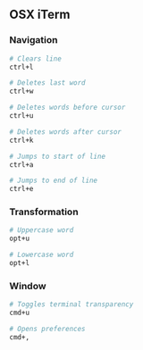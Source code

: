 ## OSX iTerm

### Navigation
```sh
# Clears line
ctrl+l

# Deletes last word
ctrl+w

# Deletes words before cursor
ctrl+u

# Deletes words after cursor
ctrl+k

# Jumps to start of line
ctrl+a

# Jumps to end of line
ctrl+e
```

### Transformation
```sh
# Uppercase word
opt+u

# Lowercase word
opt+l
```

### Window
```sh
# Toggles terminal transparency
cmd+u

# Opens preferences
cmd+,
```
